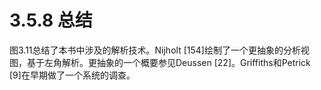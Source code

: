 # 3.5.8 总结

图3.11总结了本书中涉及的解析技术。Nijholt [154]绘制了一个更抽象的分析视图，基于左角解析。更抽象的一个概要参见Deussen [22]。Griffiths和Petrick [9]在早期做了一个系统的调查。